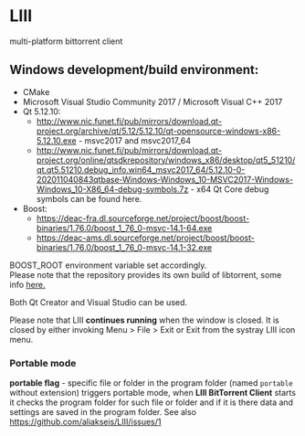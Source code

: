 # LIII
multi-platform bittorrent client

## Windows development/build environment:
* CMake
* Microsoft Visual Studio Community 2017 / Microsoft Visual C++ 2017
* Qt 5.12.10:
	- http://www.nic.funet.fi/pub/mirrors/download.qt-project.org/archive/qt/5.12/5.12.10/qt-opensource-windows-x86-5.12.10.exe - msvc2017 and msvc2017_64
	- http://www.nic.funet.fi/pub/mirrors/download.qt-project.org/online/qtsdkrepository/windows_x86/desktop/qt5_51210/qt.qt5.51210.debug_info.win64_msvc2017_64/5.12.10-0-202011040843qtbase-Windows-Windows_10-MSVC2017-Windows-Windows_10-X86_64-debug-symbols.7z - x64 Qt Core debug  symbols can be found here.
* Boost:
	- https://deac-fra.dl.sourceforge.net/project/boost/boost-binaries/1.76.0/boost_1_76_0-msvc-14.1-64.exe
	- https://deac-ams.dl.sourceforge.net/project/boost/boost-binaries/1.76.0/boost_1_76_0-msvc-14.1-32.exe
	
BOOST_ROOT environment variable set accordingly.<br/>Please note that the repository provides its own build of libtorrent, some info <a href="https://github.com/aliakseis/LIII/issues/9#issuecomment-791950065">here.</a>

Both Qt Creator and Visual Studio can be used.

Please note that LIII **continues running** when the window is closed. It is closed by either invoking Menu > File > Exit or Exit from the systray LIII icon menu.

### Portable mode
**portable flag** - specific file or folder in the program folder (named `portable` without extension) triggers portable mode, when **LIII BitTorrent Client** starts it checks the program folder for such file or folder and if it is there data and settings are saved in the program folder. See also https://github.com/aliakseis/LIII/issues/1
